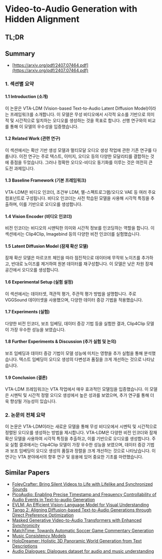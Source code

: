 # Video-to-Audio Generation with Hidden Alignment
## TL;DR
## Summary
- [https://arxiv.org/pdf/2407.07464.pdf](https://arxiv.org/pdf/2407.07464.pdf)

### 1. 섹션별 요약

#### 1.1 Introduction (소개)
이 논문은 VTA-LDM (Vision-based Text-to-Audio Latent Diffusion Model)이라는 프레임워크를 소개합니다. 이 모델은 무성 비디오에서 시각적 요소를 기반으로 의미적 및 시간적으로 일치하는 오디오를 생성하는 것을 목표로 합니다. 선행 연구와의 비교를 통해 이 모델의 우수성을 입증했습니다.

#### 1.2 Related Work (관련 연구)
이 섹션에서는 확산 기반 생성 모델과 멀티모달 오디오 생성 작업에 관한 기존 연구를 다룹니다. 이전 연구는 주로 텍스트, 이미지, 오디오 등의 다양한 모달리티를 결합하는 것에 중점을 두었습니다. 그러나 정확한 오디오-비디오 동기화를 이루는 것은 여전히 큰 도전 과제입니다.

#### 1.3 Baseline Framework (기본 프레임워크)
VTA-LDM은 비디오 인코더, 조건부 LDM, 멜-스펙트로그램/오디오 VAE 등 여러 주요 컴포넌트로 구성됩니다. 비디오 인코더는 사전 학습된 모델을 사용해 시각적 특징을 추출하며, 이를 기반으로 오디오를 생성합니다.

#### 1.4 Vision Encoder (비디오 인코더)
비전 인코더는 비디오의 시맨틱한 의미와 시간적 정보를 인코딩하는 역할을 합니다. 이 섹션에서는 Clip4Clip, Imagebind 등의 다양한 비전 인코더를 실험했습니다.

#### 1.5 Latent Diffusion Model (잠재 확산 모델)
잠재 확산 모델은 마르코프 체인을 따라 점진적으로 데이터에 무작위 노이즈를 추가하고, 반대로 노이즈를 제거하여 원본 데이터를 재구성합니다. 이 모델은 낮은 차원 잠재 공간에서 오디오를 생성합니다.

#### 1.6 Experimental Setup (실험 설정)
이 섹션에서는 데이터셋, 객관적 평가, 주관적 평가 방법을 설명합니다. 주로 VGGSound 데이터셋을 사용했으며, 다양한 데이터 증강 기법을 적용했습니다.

#### 1.7 Experiments (실험)
다양한 비전 인코더, 보조 임베딩, 데이터 증강 기법 등을 실험한 결과, Clip4Clip 모델이 가장 우수한 성능을 보였습니다.

#### 1.8 Further Experiments & Discussion (추가 실험 및 논의)
보조 임베딩과 데이터 증강 기법이 모델 성능에 미치는 영향을 추가 실험을 통해 분석했습니다. 텍스트 임베딩이 오디오 생성의 다변성과 품질을 크게 개선하는 것으로 나타났습니다.

#### 1.9 Conclusion (결론)
VTA-LDM 프레임워크는 VTA 작업에서 매우 효과적인 모델임을 입증했습니다. 이 모델은 시멘틱 및 시간적 정렬 오디오 생성에서 높은 성과를 보였으며, 추가 연구를 통해 더욱 향상될 가능성이 있습니다.

### 2. 논문의 전체 요약
이 논문은 VTA-LDM이라는 새로운 모델을 통해 무성 비디오에서 시멘틱 및 시간적으로 정렬된 오디오를 생성하는 방법을 제시합니다. VTA-LDM은 다양한 비전 인코더와 잠재 확산 모델을 사용하여 시각적 특징을 추출하고, 이를 기반으로 오디오를 생성합니다. 주요 실험 결과에서는 Clip4Clip 모델이 가장 우수한 성능을 보였으며, 데이터 증강 기법과 보조 임베딩이 오디오 생성의 품질과 정렬을 크게 개선하는 것으로 나타났습니다. 이 연구는 VTA 분야에서의 향후 연구 및 응용에 있어 중요한 기초를 마련했습니다.

## Similar Papers
- [FoleyCrafter: Bring Silent Videos to Life with Lifelike and Synchronized Sounds](2407.01494.md)
- [PicoAudio: Enabling Precise Timestamp and Frequency Controllability of Audio Events in Text-to-audio Generation](2407.02869.md)
- [EVLM: An Efficient Vision-Language Model for Visual Understanding](2407.14177.md)
- [Tango 2: Aligning Diffusion-based Text-to-Audio Generations through Direct Preference Optimization](2404.09956.md)
- [Masked Generative Video-to-Audio Transformers with Enhanced Synchronicity](2407.10387.md)
- [MatchTime: Towards Automatic Soccer Game Commentary Generation](2406.18530.md)
- [Music Consistency Models](2404.13358.md)
- [HoloDreamer: Holistic 3D Panoramic World Generation from Text Descriptions](2407.15187.md)
- [Audio Dialogues: Dialogues dataset for audio and music understanding](2404.07616.md)
